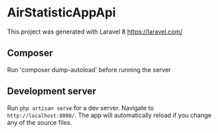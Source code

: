 # AirStatisticAppApi

This project was generated with Laravel 8 https://laravel.com/


## Composer

Run 'composer dump-autoload' before running the server


## Development server

Run `php artisan serve` for a dev server. Navigate to `http://localhost:8000/`. The app will automatically reload if you change any of the source files.

